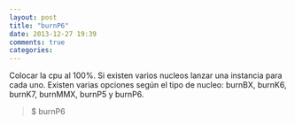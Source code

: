 ```yaml
---
layout: post
title: "burnP6"
date: 2013-12-27 19:39
comments: true
categories: 
---
```

Colocar la cpu al 100%. Si existen varios nucleos lanzar una instancia para cada uno. Existen varias opciones según el tipo de nucleo: burnBX, burnK6, burnK7, burnMMX, burnP5 y burnP6.

>$ burnP6   

